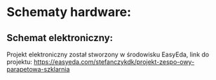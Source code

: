 # Schematy hardware:

## Schemat elektroniczny:

Projekt elektroniczny został stworzony w środowisku EasyEda, link do projektu:
https://easyeda.com/stefanczykdk/projekt-zespo-owy-parapetowa-szklarnia 

